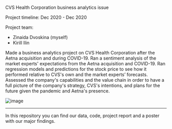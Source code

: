 CVS Health Corporation business analytics issue

Project timeline: Dec 2020 - Dec 2020

Project team:
- Zinaida Dvoskina (myself)
- Kirill Ilin

Made a business analytics project on CVS Health Corporation after the Aetna acquisition and during COVID-19.
Ran a sentiment analysis of the market experts' expectations from the Aetna acquisition and COVID-19. Ran regression models and predictions for the stock price to see how it performed relative to CVS's own and the market experts’ forecasts.
Assessed the company's capabilities and the value chain in order to have a full picture of the company's strategy, CVS's intentions, and plans for the future given the pandemic and Aetna's presence.

 ![image](https://user-images.githubusercontent.com/67168908/142478965-8d21b0fb-10f1-43c9-a870-7dc0599e671d.png)


__________________________________

In this repository you can find our data, code, project report and a poster with our major findings.
